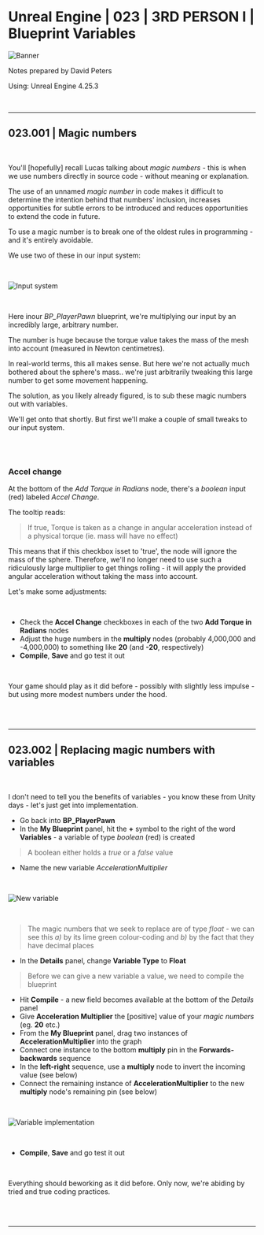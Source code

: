 # Unreal Engine | 023 | 3RD PERSON I | Blueprint Variables

![Banner](https://user-images.githubusercontent.com/36719180/93958681-1a422980-fdab-11ea-8c2b-e665e08294da.png)


Notes prepared by David Peters

Using: Unreal Engine 4.25.3 

<br>

---

## 023.001 | Magic numbers

<br>

You'll [hopefully] recall Lucas talking about *magic numbers* - this is when we use numbers directly in source code - without meaning or explanation.

The use of an unnamed *magic number* in code makes it difficult to determine the intention behind that numbers' inclusion, increases opportunities for subtle errors to be introduced and reduces opportunities to extend the code in future.

To use a magic number is to break one of the oldest rules in programming - and it's entirely avoidable.

We use two of these in our input system:

<br>

![Input system](https://user-images.githubusercontent.com/36719180/95700303-34cd3b80-0ca3-11eb-9219-324ea61b17c8.png)

<br>

Here inour *BP_PlayerPawn* blueprint, we're multiplying our input by an incredibly large, arbitrary number.

The number is huge because the torque value takes the mass of the mesh into account (measured in Newton centimetres).

In real-world terms, this all makes sense. But here we're not actually much bothered about the sphere's mass.. we're just arbitrarily tweaking this large number to get some movement happening.

The solution, as you likely already figured, is to sub these magic numbers out with variables. 

We'll get onto that shortly. But first we'll make a couple of small tweaks to our input system.

<br><br>

### Accel change

At the bottom of the *Add Torque in Radians* node, there's a *boolean* input (red) labeled *Accel Change*.

The tooltip reads:

> If true, Torque is taken as a change in angular acceleration instead of a physical torque (ie. mass will have no effect)

This means that if this checkbox isset to 'true', the node will ignore the mass of the sphere. Therefore, we'll no longer need to use such a ridiculously large multiplier to get things rolling - it will apply the provided angular acceleration without taking the mass into account.

Let's make some adjustments:

<br>

- Check the **Accel Change** checkboxes in each of the two **Add Torque in Radians** nodes
- Adjust the huge numbers in the **multiply** nodes (probably 4,000,000 and -4,000,000) to something like **20** (and **-20**, respectively)
- **Compile**, **Save** and go test it out

<br>

Your game should play as it did before - possibly with slightly less impulse - but using more modest numbers under the hood.

<br><br>

---

## 023.002 | Replacing magic numbers with variables

<br>

I don't need to tell you the benefits of variables - you know these from Unity days - let's just get into implementation.

- Go back into **BP_PlayerPawn**
- In the **My Blueprint** panel, hit the **+** symbol to the right of the word **Variables** - a variable of type *boolean* (red) is created
> A boolean either holds a *true* or a *false* value
- Name the new variable *AccelerationMultiplier*

<br>

![New variable](https://user-images.githubusercontent.com/36719180/95704848-b080b580-0cae-11eb-936f-970798f18597.png)

<br>

> The magic numbers that we seek to replace are of type *float* - we can see this *a)* by its lime green colour-coding and *b)* by the fact that they have decimal places
- In the **Details** panel, change **Variable Type** to **Float**
> Before we can give a new variable a value, we need to compile the blueprint
- Hit **Compile** - a new field becomes available at the bottom of the *Details* panel
- Give **Acceleration Multiplier** the [positive] value of your *magic numbers* (eg. **20** etc.)
- From the **My Blueprint** panel, drag two instances of **AccelerationMultiplier** into the graph
- Connect one instance to the bottom **multiply** pin in the **Forwards-backwards** sequence
- In the **left-right** sequence, use a **multiply** node to invert the incoming value (see below)
- Connect the remaining instance of **AccelerationMultiplier** to the new **multiply** node's remaining pin (see below)

<br>

![Variable implementation](https://user-images.githubusercontent.com/36719180/95705207-a7dcaf00-0caf-11eb-9142-09102a29be26.png)

<br>

- **Compile**, **Save** and go test it out

<br>

Everything should beworking as it did before. Only now, we're abiding by tried and true coding practices.

<br><br>

___









